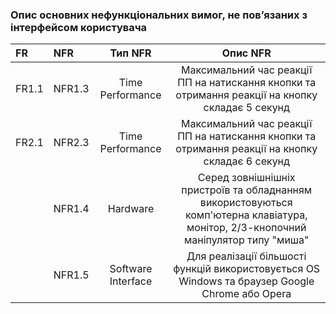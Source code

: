 ### Опис основних нефункціональних вимог, не пов’язаних з інтерфейсом користувача
|FR|NFR|Тип NFR|Опис NFR|
|:-|:-|:-:|:-:|
|FR1.1|NFR1.3|Time Performance|Максимальний час реакції ПП на натискання кнопки та отримання реакції на кнопку складає 5 секунд|
|FR2.1|NFR2.3|Time Performance|Максимальний час реакції ПП на натискання кнопки та отримання реакції на кнопку складає 6 секунд|
||NFR1.4|Hardware|Серед зовнішнішніх пристроїв та обладнанням використовуються комп'ютерна клавіатура, монітор, 2/3-кнопочний маніпулятор типу "миша"|
||NFR1.5|Software Interface|Для реалізації більшості функцій використовується ОS Windows та браузер Google Chrome або Opera|
